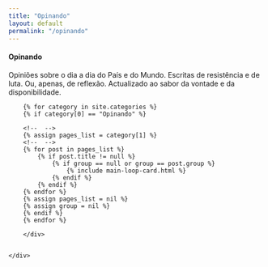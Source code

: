 ```yaml
---
title: "Opinando"
layout: default
permalink: "/opinando"
---
```


<div class="container">
    <div class="row justify-content-center">
        <div class="col-md-10">
        <!-- <h1 class="font-weight-bold title h6 text-uppercase mb-4">Categories</h1> -->
        <h4 class="font-weight-bold spanborder text-capitalize" id="opinando">
            <span>Opinando</span>
        </h4>
        <p>
        Opini&otilde;es sobre o dia a dia do Pa&iacute;s e do Mundo. 
        Escritas de resist&ecirc;ncia e de luta. 
        Ou, apenas, de reflex&atilde;o. Actualizado ao sabor da vontade e da disponibilidade.
        </p>

        {% for category in site.categories %}
        {% if category[0] == "Opinando" %}

        <!--  -->
        {% assign pages_list = category[1] %}
        <!--  -->
        {% for post in pages_list %}
            {% if post.title != null %}
                {% if group == null or group == post.group %}
                    {% include main-loop-card.html %}
                {% endif %}
            {% endif %}
        {% endfor %}
        {% assign pages_list = nil %}
        {% assign group = nil %}
        {% endif %}
        {% endfor %}

        </div>
        
        
    </div>
</div>